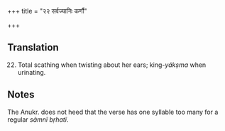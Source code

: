 +++
title = "२२ सर्वज्यानिः कर्णौ"

+++
## Translation
22. Total scathing when twisting about her ears; king-*yákṣma* when  
urinating.

## Notes
The Anukr. does not heed that the verse has one syllable too many for a  
regular *sāmnī bṛhatī*.
